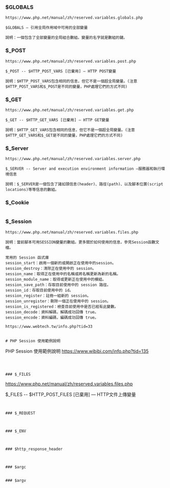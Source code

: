 ### $GLOBALS
```
https://www.php.net/manual/zh/reserved.variables.globals.php

$GLOBALS — 引用全局作用域中可用的全部變量

說明：一個包含了全部變量的全局組合數組。變量的名字就是數組的鍵。
```


### $_POST
```
https://www.php.net/manual/zh/reserved.variables.post.php

$_POST -- $HTTP_POST_VARS [已棄用] — HTTP POST變量

說明：$HTTP_POST_VARS包含相同的信息，但它不是一個超全局變量。(注意$HTTP_POST_VARS和$_POST是不同的變量，PHP處理它們的方式不同)
```

### $_GET
```
https://www.php.net/manual/zh/reserved.variables.get.php

$_GET -- $HTTP_GET_VARS [已棄用] — HTTP GET變量

說明：$HTTP_GET_VARS包含相同的信息，但它不是一個超全局變量。(注意$HTTP_GET_VARS和$_GET是不同的變量，PHP處理它們的方式不同)
```

### $_Server
```
https://www.php.net/manual/zh/reserved.variables.server.php

$_SERVER -- Server and execution environment information —服務器和執行環境信息

說明：$_SERVER是一個包含了諸如頭信息(header)、路徑(path)、以及腳本位置(script locations)等等信息的數組。
```

### $_Cookie
```

```

### $_Session
```
https://www.php.net/manual/zh/reserved.variables.files.php

說明：當前腳本可用SESSION變量的數組。更多關於如何使用的信息，參見Session函數文檔。

常用的 Session 函式庫
session_start：啟用一個新的或開啟正在使用中的session。
session_destroy：清除正在使用中的 session。
session_name：取得正在使用中的名稱或將名稱更新為新的名稱。
session_module_name：取得或更新正在使用中的模組。
session_save_path：存取目前使用中的 session 路徑。
session_id：存取目前使用中的 id。
session_register：註冊一組新的 session。
session_unregister：刪除一個正在使用中的 session。
session_is_registered：檢查目前使用中是否已經有此變數。
session_decode：資料解碼，解碼成功回傳 true。
session_encode：資料編碼，編碼成功回傳 true。

https://www.webtech.tw/info.php?tid=33
```
```

# PHP Session 使用範例說明
```
PHP Session 使用範例說明
https://www.wibibi.com/info.php?tid=135
```



### $_FILES
```
https://www.php.net/manual/zh/reserved.variables.files.php

$_FILES -- $HTTP_POST_FILES [已棄用] — HTTP文件上傳變量
```


### $_REQUEST
```

```


### $_ENV
```

```


### $http_response_header
```

```


### $argc
```

```

### $argv
```

```
